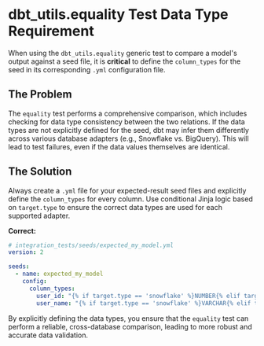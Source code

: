 # dbt_utils.equality Test Data Type Requirement

When using the `dbt_utils.equality` generic test to compare a model's output against a seed file, it is **critical** to define the `column_types` for the seed in its corresponding `.yml` configuration file.

## The Problem

The `equality` test performs a comprehensive comparison, which includes checking for data type consistency between the two relations. If the data types are not explicitly defined for the seed, dbt may infer them differently across various database adapters (e.g., Snowflake vs. BigQuery). This will lead to test failures, even if the data values themselves are identical.

## The Solution

Always create a `.yml` file for your expected-result seed files and explicitly define the `column_types` for every column. Use conditional Jinja logic based on `target.type` to ensure the correct data types are used for each supported adapter.

**Correct:**
```yaml
# integration_tests/seeds/expected_my_model.yml
version: 2

seeds:
  - name: expected_my_model
    config:
      column_types:
        user_id: "{% if target.type == 'snowflake' %}NUMBER{% elif target.type == 'bigquery' %}INT64{% endif %}"
        user_name: "{% if target.type == 'snowflake' %}VARCHAR{% elif target.type == 'bigquery' %}STRING{% endif %}"
```

By explicitly defining the data types, you ensure that the `equality` test can perform a reliable, cross-database comparison, leading to more robust and accurate data validation.